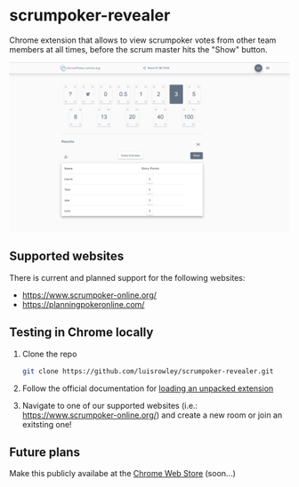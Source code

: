 # scrumpoker-revealer

Chrome extension that allows to view scrumpoker votes from other team members at all times, before the scrum master hits the "Show" button.

![scrumpoker-online](https://github.com/luisrowley/scrumpoker-revealer/blob/master/images/scrumpoker-online.png)

## Supported websites

There is current and planned support for the following websites:

- https://www.scrumpoker-online.org/
- https://planningpokeronline.com/

## Testing in Chrome locally

1. Clone the repo

   ```sh
   git clone https://github.com/luisrowley/scrumpoker-revealer.git
   ```

2. Follow the official documentation for [loading an unpacked extension](https://developer.chrome.com/docs/extensions/get-started/tutorial/hello-world#load-unpacked)
3. Navigate to one of our supported websites (i.e.: https://www.scrumpoker-online.org/) and create a new room or join an exitsting one!

## Future plans

Make this publicly availabe at the [Chrome Web Store](https://chromewebstore.google.com/category/extensions) (soon...)
